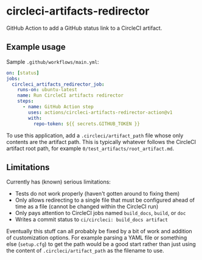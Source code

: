 # circleci-artifacts-redirector

GitHub Action to add a GitHub status link to a CircleCI artifact.

## Example usage

Sample `.github/workflows/main.yml`:

```YAML
on: [status]
jobs:
  circleci_artifacts_redirector_job:
    runs-on: ubuntu-latest
    name: Run CircleCI artifacts redirector
    steps:
      - name: GitHub Action step
        uses: actions/circleci-artifacts-redirector-action@v1
        with:
          repo-token: ${{ secrets.GITHUB_TOKEN }}
```

To use this application, add a `.circleci/artifact_path` file whose only
contents are the artifact path. This is typically whatever follows the
CircleCI artifact root path, for example `0/test_artifacts/root_artifact.md`.

## Limitations

Currently has (known) serious limitations:

- Tests do not work properly (haven't gotten around to fixing them)
- Only allows redirecting to a single file that must be configured ahead of time as a file (cannot be changed within the CircleCI run)
- Only pays attention to CircleCI jobs named `build_docs`, `build`, or `doc`
- Writes a commit status to `ci/circleci: build_docs artifact`

Eventually this stuff can all probably be fixed by a bit of work and addition of customization options. For example parsing a YAML file or something else (`setup.cfg`) to get the path would be a good start rather than just using the content of `.circleci/artifact_path` as the filename to use.
